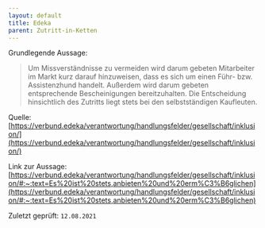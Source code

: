 ```yaml
---
layout: default
title: Edeka
parent: Zutritt-in-Ketten
---
```


Grundlegende Aussage: 

> Um Missverständnisse zu vermeiden wird darum gebeten Mitarbeiter im
> Markt kurz darauf hinzuweisen, dass es sich um einen Führ- bzw.
> Assistenzhund handelt. Außerdem wird darum gebeten entsprechende
> Bescheinigungen bereitzuhalten. Die Entscheidung hinsichtlich des
> Zutritts liegt stets bei den selbstständigen Kaufleuten.

Quelle:
[https://verbund.edeka/verantwortung/handlungsfelder/gesellschaft/inklusion/](https://verbund.edeka/verantwortung/handlungsfelder/gesellschaft/inklusion/)

Link zur Aussage: [https://verbund.edeka/verantwortung/handlungsfelder/gesellschaft/inklusion/#:~:text=Es%20ist%20stets,anbieten%20und%20erm%C3%B6glichen](https://verbund.edeka/verantwortung/handlungsfelder/gesellschaft/inklusion/#:~:text=Es%20ist%20stets,anbieten%20und%20erm%C3%B6glichen)

Zuletzt geprüft: `12.08.2021`